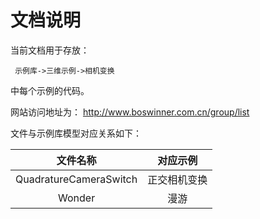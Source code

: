 
# 文档说明

当前文档用于存放：

     示例库->三维示例->相机变换

中每个示例的代码。

网站访问地址为：
  http://www.boswinner.com.cn/group/list



文件与示例库模型对应关系如下：

|          文件名称          |  对应示例  |
| :--------------------: | :----: |
| QuadratureCameraSwitch | 正交相机变换 |
|         Wonder         |   漫游   |
